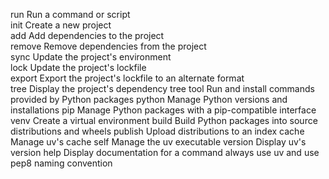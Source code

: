   run      Run a command or script                                                                                                                                                                     
  init     Create a new project                                                                                                                                                                        
  add      Add dependencies to the project                                                                                                                                                             
  remove   Remove dependencies from the project                                                                                                                                                        
  sync     Update the project's environment                                                                                                                                                            
  lock     Update the project's lockfile                                                                                                                                                               
  export   Export the project's lockfile to an alternate format                                                                                                                                        
  tree     Display the project's dependency tree
  tool     Run and install commands provided by Python packages
  python   Manage Python versions and installations
  pip      Manage Python packages with a pip-compatible interface
  venv     Create a virtual environment
  build    Build Python packages into source distributions and wheels
  publish  Upload distributions to an index
  cache    Manage uv's cache
  self     Manage the uv executable
  version  Display uv's version
  help     Display documentation for a command
always use uv and use pep8 naming convention 

